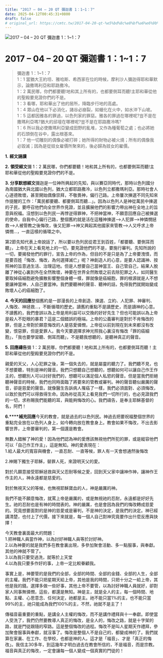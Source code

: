 ```yaml
---
title: "2017 – 04 – 20 QT 彌迦書 1：1~1：7"
date: 2025-04-12T00:45:31+0800
draft: false
# original_url: https://cmtc.tw/2017-04-20-qt-%e5%bd%8c%e8%bf%a6%e6%9b%b8-1%ef%bc%9a11%ef%bc%9a7
---
```


![2017 – 04 – 20 QT 彌迦書 1：1\~1：7](/images/qt.jpg   "2017 – 04 – 20 QT 彌迦書 1：1\~1：7")

# 2017 – 04 – 20 QT 彌迦書 1：1\~1：7

> 彌迦書 1：1\~1：7  
> 1：1 當猶大王約坦、雅哈斯、希西家在位的時候，摩利沙人彌迦得耶和華默示，論撒瑪利亞和耶路撒冷。  
> 1：2 萬民哪，你們都要聽!地和其上所有的，也都要側耳而聽!主耶和華從他的聖殿要見證你們的不是。  
> 1：3 看哪，耶和華出了他的居所，降臨步行地的高處。  
> 1：4 眾山在他以下必消化，諸谷必崩裂，如蠟化在火中，如水沖下山坡。  
> 1：5 這都因雅各的罪過，以色列家的罪惡。雅各的罪過在哪裡呢?豈不是在撒瑪利亞嗎?猶大的邱壇在哪裡呢?豈不是在耶路撒冷嗎?  
> 1：6 所以我必使撒瑪利亞變成田野的亂堆，又作為種葡萄之處；也必將她的石頭倒在谷中，露出根基來。  
> 1：7 他一切雕刻的偶像必被打碎；她所得的財物必被火燒；所有的偶像我必毀滅；因為是從妓女雇價所聚來的，後必歸為妓女的雇價。

**1.** **經文誦讀**

**2.** **領受經文**彌 1：2 萬民哪，你們都要聽！地和其上所有的，也都要側耳而聽!主耶和華從他的聖殿要見證你們的不是。

**3. 分享默想經文**彌迦是一位神所興起的先知，與以賽亞同時代，那時以色列國分為南國猶大與北國以色列，猶大立都耶路撒冷，以色列立都撒瑪利亞。那時社會人心道德敗壞，甚至開始偶像崇拜，不敬畏神，偏行己路。上帝屢次揀選不同先知來作提醒的工作：「萬民都要聽、都要側耳而聽…」。因為以色列人是神從萬民中揀選的子民，要呼召他們向全世界作見證，並且擴展他們的影響力帶出神在全地上的旨意與祝福。沒想到以色列民一再悖逆得罪神，不把神當神，不願意回應自己被揀選的使命，自我中心偏行己路，整個舊約就是活在這種神揀選–>人犯罪–>神憐憫拯救–>人被管教之後悔改，後又犯罪–>神又興起其他國家來管教–>人又呼求上帝憐憫…，一直這樣的循環之中。

第2節先知代表上帝說話了，所以要以色列民從君王到百姓，「都要聽、要側耳而聽」，上帝在天上看見地上的一切，要見證他們的不是，要施行審判。先知所說的一切，要揭發他們的罪行，宣告上帝的作為，但目的不是只是為了上帝要洩憤，而是要百姓「悔改、悔改，為何選擇滅亡」呢？神創造人的心意，是要人認識神、按照神的旨意過生活、治理這地。但是人想要自己當神當王、自己管自己，結果人脫離了神從心裏到外在全然敗壞，神要在世界全然敗壞之前去除犯罪之人，如同醫生要取掉癌細胞避免擴散影響整個身體一樣，罪就像是癌細胞，罪的根源就是人不想要讓神當神，人自己要當神。我們要聽神的聲音、聽神的話，免得我們就開始變成敗壞人心的癌細胞了。

**4. 今天的回應**整個舊約是一部漫長的上帝創造、揀選、立約、人犯罪、神審判、人悔改、神拯救…，不斷循環的歷史。讀舊約重點不是讀歷史，而是讀神的心意。不讀舊約，我們會誤以為上帝是用利益可以交換的好好先生？但也可能誤以為上帝是殺人不貶眼的暴君？這是二個錯誤的極端。上帝的公義審判是對於不肯悔改的罪，但是上帝對於願意悔改的人是慈愛憐憫，上帝從以前到現在到未來都沒有改變，恨惡罪，但是愛罪人。我今天要選擇求神光照我心裏沒有悔改「罪的癌細胞」，「我也要學習聽、側耳而聽」，不是聽我想聽的，是聽神真正的聲音。

**5. 回應禱告**彌 1：2 萬民哪，你們都要聽！地和其上所有的，也都要側耳而聽！主耶和華從他的聖殿要見證你們的不是。

親愛的天父，人心犯罪之後，第一個失去的，就是屬靈的聽力了。我們聽不見，也不想要聽，特別是神的聲音。我們只想聽自己想聽的，想聽如何可以讓自己作王作主的，想聽別人可以討好我們的，想聽可以滿足個人私慾的聲音。但是當我們拒絕聽神聲音的時候，我們也同時面臨了將要來的管教或審判。神的聲音聽似嚴厲的聲音，卻是慈愛的聲音。就像醫生告訴病人罹癌了一樣，我們必須面對、必須悔改，以致於我們可以得救得生命。因為祢從高天上看見我們一切所行的，也必見證我們的一切，求祢賜我們能聽的耳，與能夠悔改的心。我們禱告，是奉主耶穌基督的名，阿們！

**6.****補充回應**今天的教會，就是過去的以色列民。神過去把要祝福整個世界的重點完全放在以色列人身上，如今轉向放在教會身上。教會如果不悔改，不出去影響世界，上帝要審判的，第一個還是教會。

無數人錯解了神的愛！因為他們認為神的愛應該無視他們所犯的罪，或是縱容他們可以「自己作王作主」，這是無知。神的愛表現在：  
1.給人最大的寬容與機會，一直忍耐、一直等候，罪人有一天會想通然後悔改

2.神賜下獨生子耶穌，替罪人死，來證明天父的愛。

對於凡願意接受耶穌拯救與天父忍耐等候之愛，回到天父家中讓神作神，讓神作王作主的人，神永遠都是慈愛的。

對於無視天父的等候，也無視耶穌寶血的人，神是嚴厲的神。

我們不能不願意悔改，就罵上帝是嚴厲的，或是無視祂的忍耐，永遠都是好好先生。祂的忍耐也是有神的時間表的。神的嚴厲，也是會因為我們的悔改轉成慈愛的。究竟想要面對的是神的慈愛或是審判，不是神的決定，是我們的決定。神已經講清楚，也付上了代價，接下來就是，每一個人自己對神究竟要作出什麼反應與抉擇！

今天教會裏面最大的問題：  
1.把神職人員當作神，以為討好神職人員等於討好神。  
2.以為神要的就是我們多在教會裏出現，多參加聚會活動、多一點服事，與奉獻。其他的神就不管了。  
3.以為我只要受過洗，就等於上天堂  
4.以為我只要多作好的事，上帝一定比較眷顧我。

事實上是，神要管的是我們的全部，全部的時間、全部的金錢、全部的人生，全部的主權。我們不能只把星期天給上帝，其他是我的時間，只把十分之一給上帝，其他是我的錢。選擇多做一些好事，其他上帝不要管，以為討好神職人員就好，卻對家人同事無憐憫，這些，都還是無知。神是主，就是全人的主，每一個時間、地點、主權、心思意念、任何決定，祂都是主。祂不能只當1%的主，也不能只當99%的主，祂只能成為我們100%的主，不然，祂就不是主了！

傳福音最重要的重點，是講全人主權的悔改，而不是講作禮拜與十一奉獻。即使當人受洗了，我們仍然要教導人真正的悔改，是全人的，悔改之路，就是十字架的路，就是門徒跟隨的窄路。這是整個悔改的過程。悔改不是叫人星期天作禮拜，參加聚會服事與奉獻，就沒事了。悔改是整個人不是自己的，都變成神的了。我們就算在家裏、在工作、在學校，也都是神的人。這才是「福音」、才是「真正的悔改」。我信主30多年，到這幾年才明白過去在教會所信的，不是福音，而是宗教。福音與真正的悔改，一定會讓每一個人變成一個真實的門徒的！